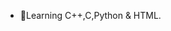 - 🌱Learning C++,C,Python & HTML.

<!---
DevilAr69/DevilAr69 is a ✨ special ✨ repository because its `README.md` (this file) appears on your GitHub profile.
You can click the Preview link to take a look at your changes.
--->


